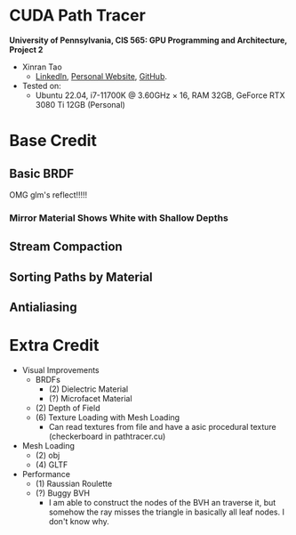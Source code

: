 CUDA Path Tracer
================

**University of Pennsylvania, CIS 565: GPU Programming and Architecture, Project 2**

* Xinran Tao
  - [LinkedIn](https://www.linkedin.com/in/xinran-tao/), [Personal Website](https://www.xinrantao.com/), [GitHub](https://github.com/theBoilingPoint).
* Tested on: 
  - Ubuntu 22.04, i7-11700K @ 3.60GHz × 16, RAM 32GB, GeForce RTX 3080 Ti 12GB (Personal)

# Base Credit
## Basic BRDF
OMG glm's reflect!!!!!
### Mirror Material Shows White with Shallow Depths
## Stream Compaction
## Sorting Paths by Material
## Antialiasing

# Extra Credit
- Visual Improvements
  - BRDFs
    - (2) Dielectric Material
    - (?) Microfacet Material
  - (2) Depth of Field
  - (6) Texture Loading with Mesh Loading
    - Can read textures from file and have a asic procedural texture (checkerboard in pathtracer.cu)
- Mesh Loading 
  - (2) obj
  - (4) GLTF
- Performance
  - (1) Raussian Roulette
  - (?) Buggy BVH
    - I am able to construct the nodes of the BVH an traverse it, but somehow the ray misses the triangle in basically all leaf nodes. I don't know why.



